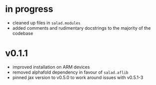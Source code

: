 # in progress
- cleaned up files in `salad.modules`
- added comments and rudimentary docstrings to the majority of the codebase

# v0.1.1
- improved installation on ARM devices
- removed alphafold dependency in favour of `salad.aflib`
- pinned jax version to v0.5.0 to work around issues with v0.5.1-3